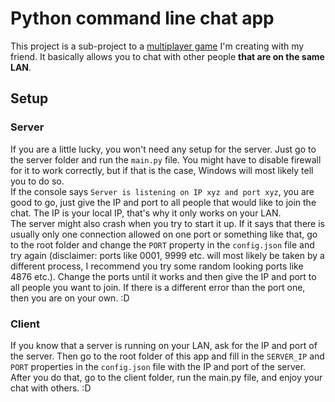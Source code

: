 # Python command line chat app
 
This project is a sub-project to a [multiplayer game](https://github.com/Pandicon/Multiplayer-Game) I'm creating with my friend. It basically allows you to chat with other people **that are on the same LAN**.

## Setup
### Server
If you are a little lucky, you won't need any setup for the server. Just go to the server folder and run the `main.py` file. You might have to disable firewall for it to work correctly, but if that is the case, Windows will most likely tell you to do so.<br>
If the console says `Server is listening on IP xyz and port xyz`, you are good to go, just give the IP and port to all people that would like to join the chat. The IP is your local IP, that's why it only works on your LAN.<br>
The server might also crash when you try to start it up. If it says that there is usually only one connection allowed on one port or something like that, go to the root folder and change the `PORT` property in the `config.json` file and try again (disclaimer: ports like 0001, 9999 etc. will most likely be taken by a different process, I recommend you try some random looking ports like 4876 etc.). Change the ports until it works and then give the IP and port to all people you want to join. If there is a different error than the port one, then you are on your own. :D

### Client
If you know that a server is running on your LAN, ask for the IP and port of the server. Then go to the root folder of this app and fill in the `SERVER_IP` and `PORT` properties in the `config.json` file with the IP and port of the server. After you do that, go to the client folder, run the main.py file, and enjoy your chat with others. :D
